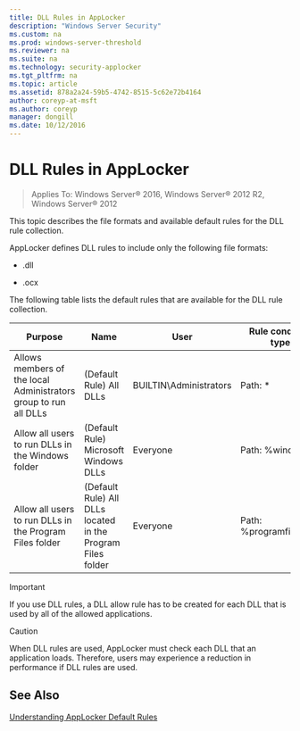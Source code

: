 ```yaml
---
title: DLL Rules in AppLocker
description: "Windows Server Security"
ms.custom: na
ms.prod: windows-server-threshold
ms.reviewer: na
ms.suite: na
ms.technology: security-applocker
ms.tgt_pltfrm: na
ms.topic: article
ms.assetid: 878a2a24-59b5-4742-8515-5c62e72b4164
author: coreyp-at-msft
ms.author: coreyp
manager: dongill
ms.date: 10/12/2016
---
```

# DLL Rules in AppLocker

>Applies To: Windows Server&reg; 2016, Windows Server&reg; 2012 R2, Windows Server&reg; 2012

This topic describes the file formats and available default rules for the DLL rule collection.

AppLocker defines DLL rules to include only the following file formats:

-   .dll

-   .ocx

The following table lists the default rules that are available for the DLL rule collection.

|Purpose|Name|User|Rule condition type|
|------|----|----|------------|
|Allows members of the local Administrators group to run all DLLs|(Default Rule) All DLLs|BUILTIN\Administrators|Path: *|
|Allow all users to run DLLs in the Windows folder|(Default Rule) Microsoft Windows DLLs|Everyone|Path: %windir%\\*|
|Allow all users to run DLLs in the Program Files folder|(Default Rule) All DLLs located in the Program Files folder|Everyone|Path: %programfiles%\\*|

> [!IMPORTANT]
> If you use DLL rules, a DLL allow rule has to be created for each DLL that is used by all of the allowed applications.

> [!CAUTION]
> When DLL rules are used, AppLocker must check each DLL that an application loads. Therefore, users may experience a reduction in performance if DLL rules are used.

## See Also
[Understanding AppLocker Default Rules](Understanding-AppLocker-Default-Rules.md)


